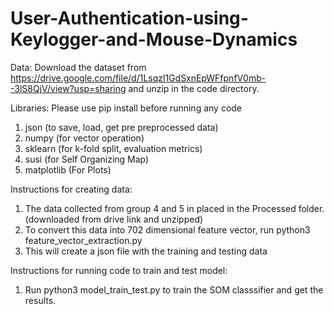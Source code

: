# User-Authentication-using-Keylogger-and-Mouse-Dynamics


Data:
Download the dataset from https://drive.google.com/file/d/1Lsqzl1GdSxnEpWFfpnfV0mb--3lS8QjV/view?usp=sharing and unzip in the code directory. 

Libraries:
Please use pip install before running any code
1) json (to save, load, get pre preprocessed data)
2) numpy (for vector operation)
3) sklearn (for k-fold split, evaluation metrics)
4) susi (for Self Organizing Map)
5) matplotlib (For Plots)



Instructions for creating data:
1) The data collected from group 4 and 5 in placed in the Processed folder.(downloaded from drive link and unzipped)
2) To convert this data into 702 dimensional feature vector, run python3 feature_vector_extraction.py
3) This will create a json file with the training and testing data


Instructions for running code to train and test model:
1) Run python3 model_train_test.py to train the SOM classsifier and get the results. 

